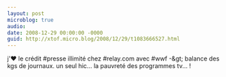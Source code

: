 ```yaml
---
layout: post
microblog: true
audio: 
date: 2008-12-29 00:00:00 -0000
guid: http://xtof.micro.blog/2008/12/29/t1083666527.html
---
```

j'♥ le crédit #presse illimité chez #relay.com avec #wwf -&amp;gt; balance des kgs de journaux. un seul hic... la pauvreté des programmes tv... !
